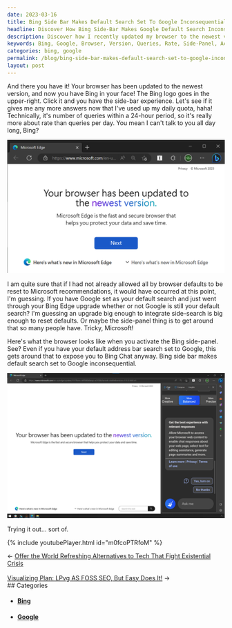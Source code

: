 ```yaml
---
date: 2023-03-16
title: Bing Side Bar Makes Default Search Set To Google Inconsequential
headline: Discover How Bing Side-Bar Makes Google Default Search Inconsequential
description: Discover how I recently updated my browser to the newest version and found Bing integrated into the upper-right corner. I was curious to see if I could use it beyond my daily quota, and found out it's more about rate than queries per day. I activated the side-panel to see what it looks like and tried it out - read my blog post to find out what I discovered!
keywords: Bing, Google, Browser, Version, Queries, Rate, Side-Panel, Activated, Inconsequential
categories: bing, google
permalink: /blog/bing-side-bar-makes-default-search-set-to-google-inconsequential/
layout: post
---
```



And there you have it! Your browser has been updated to the newest version, and
now you have Bing in your face! The Bing logo goes in the upper-right. Click it
and you have the side-bar experience. Let's see if it gives me any more answers
now that I've used up my daily quota, haha! Technically, it's number of queries
within a 24-hour period, so it's really more about rate than queries per day.
You mean I can't talk to you all day long, Bing?

![Your Browser Has Been Updated To The Newest Version](/assets/images/Your-browser-has-been-updated-to-the-newest-version.png)

I am quite sure that if I had not already allowed all by browser defaults to be
reset to Microsoft recommendations, it would have occurred at this point, I'm
guessing. If you have Google set as your default search and just went through
your Bing Edge upgrade whether or not Google is still your default search? I'm
guessing an upgrade big enough to integrate side-search is big enough to reset
defaults. Or maybe the side-panel thing is to get around that so many people
have. Tricky, Microsoft!

Here's what the browser looks like when you activate the Bing side-panel. See?
Even if you have your default address bar search set to Google, this gets
around that to expose you to Bing Chat anyway. Bing side bar makes default
search set to Google inconsequential.

![Bing Side Bar Makes Default Search Set To Google Inconsequential](/assets/images/Bing-side-bar-makes-default-search-set-to-google-inconsequential.png)

Trying it out... sort of.

{% include youtubePlayer.html id="m0fcoPTRfoM" %}


<div class="post-nav"><div class="post-nav-prev"><span class="arrow">&larr;&nbsp;</span><a href="/blog/offer-the-world-refreshing-alternatives-to-tech-that-fight-existential-crisis">Offer the World Refreshing Alternatives to Tech That Fight Existential Crisis</a></div> &nbsp; <div class="post-nav-next"><a href="/blog/visualizing-plan-lpvg-as-foss-seo-but-easy-does-it">Visualizing Plan: LPvg AS FOSS SEO, But Easy Does It!</a><span class="arrow">&nbsp;&rarr;</span></div></div>
## Categories

<ul>
<li><h4><a href='/bing/'>Bing</a></h4></li>
<li><h4><a href='/google/'>Google</a></h4></li></ul>